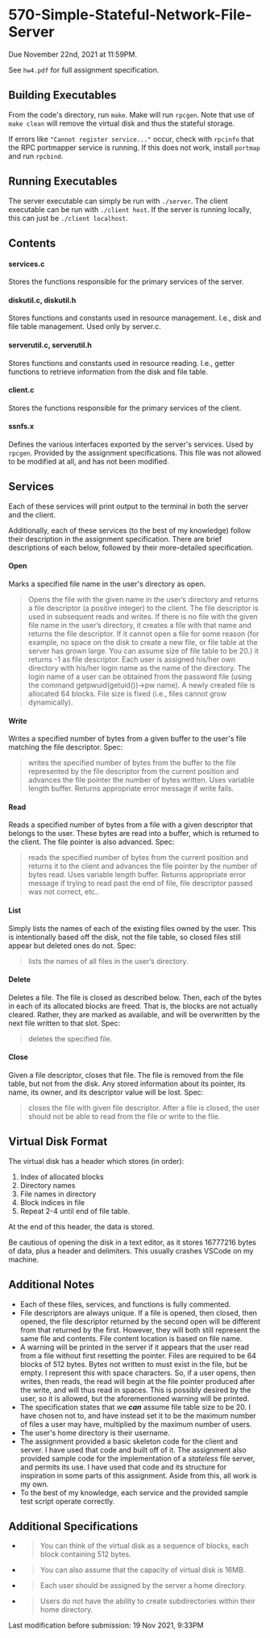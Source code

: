 # 570-Simple-Stateful-Network-File-Server

Due November 22nd, 2021 at 11:59PM.

See `hw4.pdf` for full assignment specification.

## Building Executables
From the code's directory, run `make`. Make will run `rpcgen`. Note that use of `make clean` will remove the virtual disk and thus the stateful storage.

If errors like `"Cannot register service..."` occur, check with `rpcinfo` that the RPC portmapper service is running. If this does not work, install `portmap` and run `rpcbind`.

## Running Executables
The server executable can simply be run with `./server`. The client executable can be run with `./client host`. If the server is running locally, this can just be `./client localhost`.

## Contents

#### services.c

Stores the functions responsible for the primary services of the server.

#### diskutil.c, diskutil.h

Stores functions and constants used in resource management. I.e., disk and file table management. Used only by server.c.

#### serverutil.c, serverutil.h

Stores functions and constants used in resource reading. I.e., getter functions to retrieve information from the disk and file table.

#### client.c

Stores the functions responsible for the primary services of the client.

#### ssnfs.x

Defines the various interfaces exported by the server's services. Used by `rpcgen`. Provided by the assignment specifications. This file was not allowed to be modified at all, and has not been modified.

## Services
Each of these services will print output to the terminal in both the server and the client.

Additionally, each of these services (to the best of my knowledge) follow their description in the assignment specification. There are brief descriptions of each below, followed by their more-detailed specification.

#### Open
Marks a specified file name in the user's directory as open.
> Opens the file with the given name in the user’s directory and returns a file descriptor (a positive integer) to the client. The file descriptor is used in subsequent reads and writes. If there is no file with the given file name in the user’s directory, it creates a file with that name and returns the file descriptor. If it cannot open a file for some reason (for example, no space on the disk to create a new file, or file table at the server has grown large. You can assume size of file table to be 20.) it returns -1 as file descriptor. Each user is assigned his/her own directory with his/her login name as the name of the directory. The login name of a user can be obtained from the password file (using the command getpwuid(getuid())->pw name). A newly created file is allocated 64 blocks. File size is fixed (i.e., files cannot grow dynamically).

#### Write
Writes a specified number of bytes from a given buffer to the user's file matching the file descriptor. Spec:
> writes the specified number of bytes from the buffer to the file represented by the file descriptor from the current position and advances the file pointer the number of bytes written. Uses variable length buffer. Returns appropriate error message if write fails.

#### Read
Reads a specified number of bytes from a file with a given descriptor that belongs to the user. These bytes are read into a buffer, which is returned to the client. The file pointer is also advanced. Spec:
> reads the specified number of bytes from the current position and returns it to the client and advances the file pointer by the number of bytes read. Uses variable length buffer. Returns appropriate error message if trying to read past the end of file, file descriptor passed was not correct, etc..

#### List
Simply lists the names of each of the existing files owned by the user. This is intentionally based off the disk, not the file table, so closed files still appear but deleted ones do not. Spec:
> lists the names of all files in the user’s directory.

#### Delete
Deletes a file. The file is closed as described below. Then, each of the bytes in each of its allocated blocks are freed. That is, the blocks are not actually cleared. Rather, they are marked as available, and will be overwritten by the next file written to that slot. Spec:
> deletes the specified file.

#### Close
Given a file descriptor, closes that file. The file is removed from the file table, but not from the disk. Any stored information about its pointer, its name, its owner, and its descriptor value will be lost. Spec:
> closes the file with given file descriptor. After a file is closed, the user should not be able to read from the file or write to the file.

## Virtual Disk Format
The virtual disk has a header which stores (in order):
1. Index of allocated blocks
2. Directory names
3. File names in directory
4. Block indices in file
5. Repeat 2-4 until end of file table.

At the end of this header, the data is stored.

Be cautious of opening the disk in a text editor, as it stores 16777216 bytes of data, plus a header and delimiters. This usually crashes VSCode on my machine.

## Additional Notes
- Each of these files, services, and functions is fully commented.
- File descriptors are always unique. If a file is opened, then closed, then opened, the file descriptor returned by the second open will be different from that returned by the first. However, they will both still represent the same file and contents. File content location is based on file name.
- A warning will be printed in the server if it appears that the user read from a file without first resetting the pointer. Files are required to be 64 blocks of 512 bytes. Bytes not written to must exist in the file, but be empty. I represent this with space characters. So, if a user opens, then writes, then reads, the read will begin at the file pointer produced after the write, and will thus read in spaces. This is possibly desired by the user, so it is allowed, but the aforementioned warning will be printed.
- The specification states that we ***can*** assume file table size to be 20. I have chosen not to, and have instead set it to be the maximum number of files a user may have, multiplied by the maximum number of users.
- The user's home directory is their username.
- The assignment provided a basic skeleton code for the client and server. I have used that code and built off of it. The assignment also provided sample code for the implementation of a *stateless* file server, and permits its use. I have used that code and its structure for inspiration in some parts of this assignment. Aside from this, all work is my own.
- To the best of my knowledge, each service and the provided sample test script operate correctly.

## Additional Specifications
- > You can think of the virtual disk as a sequence of blocks, each block containing 512 bytes.
- > You can also assume that the capacity of virtual disk is 16MB.
- > Each user should be assigned by the server a home directory.
- > Users do not have the ability to create subdirectories within their home directory.

Last modification before submission: 19 Nov 2021, 9:33PM